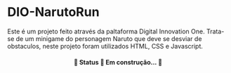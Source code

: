 # DIO-NarutoRun

Este é um projeto feito através da paltaforma Digital Innovation One. Trata-se de um minigame do personagem Naruto que deve se desviar de obstaculos, neste projeto foram utilizados HTML, CSS e  Javascript.


<h4 align="center"> 
	🚧  Status 🚀 Em construção...  🚧
</h4>
